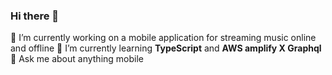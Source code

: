 ### Hi there 👋

🔭 I’m currently working on a mobile application for streaming music online and offline 
🌱 I’m currently learning <b>TypeScript</b> and <b>AWS amplify X Graphql</b>
💬 Ask me about anything mobile
<!--
**Okekeprince1/Okekeprince1** is a ✨ _special_ ✨ repository because its `README.md` (this file) appears on your GitHub profile.

Here are some ideas to get you started:

- 
- 
- 👯 I’m looking to collaborate on ...
- 🤔 I’m looking for help with ...
- 💬 Ask me about anything mobile
- 📫 How to reach me: 
- 😄 Pronouns: ...
- ⚡ Fun fact: ...
-->
